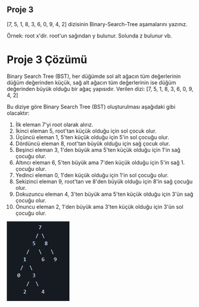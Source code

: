 ## Proje 3
[7, 5, 1, 8, 3, 6, 0, 9, 4, 2] dizisinin Binary-Search-Tree aşamalarını yazınız.

Örnek: root x'dir. root'un sağından y bulunur. Solunda z bulunur vb.


# Proje 3 Çözümü
Binary Search Tree (BST), her düğümde sol alt ağacın tüm değerlerinin düğüm değerinden küçük, sağ alt ağacın tüm değerlerinin ise düğüm değerinden büyük olduğu bir ağaç yapısıdır.
Verilen dizi: [7, 5, 1, 8, 3, 6, 0, 9, 4, 2]

Bu diziye göre Binary Search Tree (BST) oluşturulması aşağıdaki gibi olacaktır:

1. İlk eleman 7'yi root olarak alırız.
2. İkinci eleman 5, root'tan küçük olduğu için sol çocuk olur.
3. Üçüncü eleman 1, 5'ten küçük olduğu için 5'in sol çocuğu olur.
4. Dördüncü eleman 8, root'tan büyük olduğu için sağ çocuk olur.
5. Beşinci eleman 3, 1'den büyük ama 5'ten küçük olduğu için 1'in sağ çocuğu olur.
6. Altıncı eleman 6, 5'ten büyük ama 7'den küçük olduğu için 5'in sağ 1. çocuğu olur.
7. Yedinci eleman 0, 1'den küçük olduğu için 1'in sol çocuğu olur.
8. Sekizinci eleman 9, root'tan ve 8'den büyük olduğu için 8'in sağ çocuğu olur.
9. Dokuzuncu eleman 4, 3'ten büyük ama 5'ten küçük olduğu için 3'ün sağ çocuğu olur.
10. Onuncu eleman 2, 1'den büyük ama 3'ten küçük olduğu için 3'ün sol çocuğu olur.

![](agac.png)